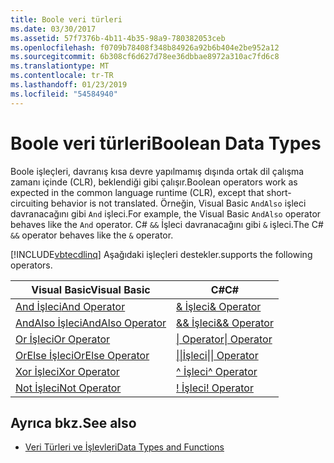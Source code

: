 ```yaml
---
title: Boole veri türleri
ms.date: 03/30/2017
ms.assetid: 57f7376b-4b11-4b35-98a9-780382053ceb
ms.openlocfilehash: f0709b78408f348b84926a92b6b404e2be952a12
ms.sourcegitcommit: 6b308cf6d627d78ee36dbbae8972a310ac7fd6c8
ms.translationtype: MT
ms.contentlocale: tr-TR
ms.lasthandoff: 01/23/2019
ms.locfileid: "54584940"
---
```

# <a name="boolean-data-types"></a><span data-ttu-id="43464-102">Boole veri türleri</span><span class="sxs-lookup"><span data-stu-id="43464-102">Boolean Data Types</span></span>
<span data-ttu-id="43464-103">Boole işleçleri, davranış kısa devre yapılmamış dışında ortak dil çalışma zamanı içinde (CLR), beklendiği gibi çalışır.</span><span class="sxs-lookup"><span data-stu-id="43464-103">Boolean operators work as expected in the common language runtime (CLR), except that short-circuiting behavior is not translated.</span></span> <span data-ttu-id="43464-104">Örneğin, Visual Basic `AndAlso` işleci davranacağını gibi `And` işleci.</span><span class="sxs-lookup"><span data-stu-id="43464-104">For example, the Visual Basic `AndAlso` operator behaves like the `And` operator.</span></span> <span data-ttu-id="43464-105">C# `&&` İşleci davranacağını gibi `&` işleci.</span><span class="sxs-lookup"><span data-stu-id="43464-105">The C# `&&` operator behaves like the `&` operator.</span></span>  
  
 [!INCLUDE[vbtecdlinq](../../../../../../includes/vbtecdlinq-md.md)] <span data-ttu-id="43464-106">Aşağıdaki işleçleri destekler.</span><span class="sxs-lookup"><span data-stu-id="43464-106">supports the following operators.</span></span>  
  
|<span data-ttu-id="43464-107">Visual Basic</span><span class="sxs-lookup"><span data-stu-id="43464-107">Visual Basic</span></span>|<span data-ttu-id="43464-108">C#</span><span class="sxs-lookup"><span data-stu-id="43464-108">C#</span></span>|  
|------------------|---------|  
|[<span data-ttu-id="43464-109">And İşleci</span><span class="sxs-lookup"><span data-stu-id="43464-109">And Operator</span></span>](~/docs/visual-basic/language-reference/operators/and-operator.md)|[<span data-ttu-id="43464-110">& İşleci</span><span class="sxs-lookup"><span data-stu-id="43464-110">& Operator</span></span>](~/docs/csharp/language-reference/operators/and-operator.md)|  
|[<span data-ttu-id="43464-111">AndAlso İşleci</span><span class="sxs-lookup"><span data-stu-id="43464-111">AndAlso Operator</span></span>](~/docs/visual-basic/language-reference/operators/andalso-operator.md)|[<span data-ttu-id="43464-112">&& İşleci</span><span class="sxs-lookup"><span data-stu-id="43464-112">&& Operator</span></span>](~/docs/csharp/language-reference/operators/conditional-and-operator.md)|  
|[<span data-ttu-id="43464-113">Or İşleci</span><span class="sxs-lookup"><span data-stu-id="43464-113">Or Operator</span></span>](~/docs/visual-basic/language-reference/operators/or-operator.md)|[<span data-ttu-id="43464-114">&#124; Operator</span><span class="sxs-lookup"><span data-stu-id="43464-114">&#124; Operator</span></span>](~/docs/csharp/language-reference/operators/or-operator.md)|  
|[<span data-ttu-id="43464-115">OrElse İşleci</span><span class="sxs-lookup"><span data-stu-id="43464-115">OrElse Operator</span></span>](~/docs/visual-basic/language-reference/operators/orelse-operator.md)|[<span data-ttu-id="43464-116">&#124;&#124;İşleci</span><span class="sxs-lookup"><span data-stu-id="43464-116">&#124;&#124; Operator</span></span>](~/docs/csharp/language-reference/operators/conditional-or-operator.md)|  
|[<span data-ttu-id="43464-117">Xor İşleci</span><span class="sxs-lookup"><span data-stu-id="43464-117">Xor Operator</span></span>](~/docs/visual-basic/language-reference/operators/xor-operator.md)|[<span data-ttu-id="43464-118">^ İşleci</span><span class="sxs-lookup"><span data-stu-id="43464-118">^ Operator</span></span>](~/docs/csharp/language-reference/operators/xor-operator.md)|  
|[<span data-ttu-id="43464-119">Not İşleci</span><span class="sxs-lookup"><span data-stu-id="43464-119">Not Operator</span></span>](~/docs/visual-basic/language-reference/operators/not-operator.md)|[<span data-ttu-id="43464-120">\! İşleci</span><span class="sxs-lookup"><span data-stu-id="43464-120">\! Operator</span></span>](~/docs/csharp/language-reference/operators/logical-negation-operator.md)|  
  
## <a name="see-also"></a><span data-ttu-id="43464-121">Ayrıca bkz.</span><span class="sxs-lookup"><span data-stu-id="43464-121">See also</span></span>
- [<span data-ttu-id="43464-122">Veri Türleri ve İşlevleri</span><span class="sxs-lookup"><span data-stu-id="43464-122">Data Types and Functions</span></span>](../../../../../../docs/framework/data/adonet/sql/linq/data-types-and-functions.md)
